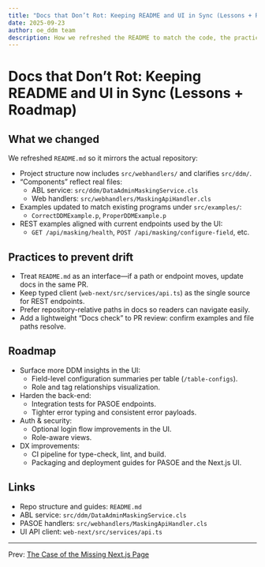 ```yaml
---
title: "Docs that Don’t Rot: Keeping README and UI in Sync (Lessons + Roadmap)"
date: 2025-09-23
author: oe_ddm team
description: How we refreshed the README to match the code, the practices we adopted, and what we’re building next.
---
```


# Docs that Don’t Rot: Keeping README and UI in Sync (Lessons + Roadmap)

## What we changed
We refreshed `README.md` so it mirrors the actual repository:
- Project structure now includes `src/webhandlers/` and clarifies `src/ddm/`.
- “Components” reflect real files:
  - ABL service: `src/ddm/DataAdminMaskingService.cls`
  - Web handlers: `src/webhandlers/MaskingApiHandler.cls`
- Examples updated to match existing programs under `src/examples/`:
  - `CorrectDDMExample.p`, `ProperDDMExample.p`
- REST examples aligned with current endpoints used by the UI:
  - `GET /api/masking/health`, `POST /api/masking/configure-field`, etc.

## Practices to prevent drift
- Treat `README.md` as an interface—if a path or endpoint moves, update docs in the same PR.
- Keep typed client (`web-next/src/services/api.ts`) as the single source for REST endpoints.
- Prefer repository-relative paths in docs so readers can navigate easily.
- Add a lightweight “Docs check” to PR review: confirm examples and file paths resolve.

## Roadmap
- Surface more DDM insights in the UI:
  - Field-level configuration summaries per table (`/table-configs`).
  - Role and tag relationships visualization.
- Harden the back-end:
  - Integration tests for PASOE endpoints.
  - Tighter error typing and consistent error payloads.
- Auth & security:
  - Optional login flow improvements in the UI.
  - Role-aware views.
- DX improvements:
  - CI pipeline for type-check, lint, and build.
  - Packaging and deployment guides for PASOE and the Next.js UI.

## Links
- Repo structure and guides: `README.md`
- ABL service: `src/ddm/DataAdminMaskingService.cls`
- PASOE handlers: `src/webhandlers/MaskingApiHandler.cls`
- UI API client: `web-next/src/services/api.ts`

---

Prev: [The Case of the Missing Next.js Page](./04-debugging-missing-nextjs-page.md)
